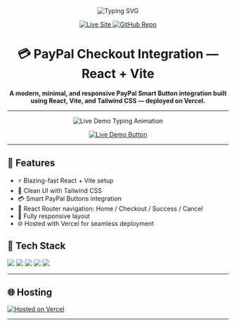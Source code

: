 <!-- README.md (Enhanced HTML-styled version) -->

<p align="center">
  <img src="https://readme-typing-svg.herokuapp.com?font=Poppins&size=22&duration=3000&pause=1000&color=0099FF&center=true&vCenter=true&width=700&lines=PayPal+Checkout+Integration+with+React+%2B+Vite" alt="Typing SVG" />
</p>
<p align="center">
  <a href="https://paypal-payment-project.vercel.app/" target="_blank">
    <img src="https://img.shields.io/badge/🚀 Visit+Live+Site-00C7B7?style=for-the-badge&logo=vercel&logoColor=white" alt="Live Site">
  </a>
  <a href="https://github.com/anik588/paypal-payment-project" target="_blank">
    <img src="https://img.shields.io/badge/📂 Source+Code-GitHub-181717?style=for-the-badge&logo=github" alt="GitHub Repo">
  </a>
</p>
<h1 align="center">💳 PayPal Checkout Integration — React + Vite</h1>
<p align="center"><strong>A modern, minimal, and responsive PayPal Smart Button integration built using React, Vite, and Tailwind CSS — deployed on Vercel.</strong></p>
<hr/>

<p align="center">
  <img src="https://readme-typing-svg.herokuapp.com?font=Fira+Code&size=22&pause=1000&color=00C7B7&center=true&vCenter=true&width=550&lines=👉+Click+here+to+experience+the+Live+Demo+🚀" alt="Live Demo Typing Animation" />
</p>
<p align="center">
  <a href="https://paypal-payment-project.vercel.app/" target="_blank">
    <img src="https://img.shields.io/badge/👉%20Live%20Demo%20Click%20Here-00C7B7?style=for-the-badge&logo=vercel&logoColor=white" alt="Live Demo Button">
  </a>
</p>

<hr/>
<h2>🚀 Features</h2>
<ul>
  <li>⚡ Blazing-fast React + Vite setup</li>
  <li>🎨 Clean UI with Tailwind CSS</li>
  <li>💳 Smart PayPal Buttons integration</li>
  <li>🧭 React Router navigation: Home / Checkout / Success / Cancel</li>
  <li>📱 Fully responsive layout</li>
  <li>🌐 Hosted with Vercel for seamless deployment</li>
</ul>
<h2>🧩 Tech Stack</h2>
<p>
  <img src="https://img.shields.io/badge/React-20232A?style=for-the-badge&logo=react&logoColor=61DAFB"/>
  <img src="https://img.shields.io/badge/Vite-646CFF?style=for-the-badge&logo=vite&logoColor=white"/>
  <img src="https://img.shields.io/badge/TailwindCSS-06B6D4?style=for-the-badge&logo=tailwindcss&logoColor=white"/>
  <img src="https://img.shields.io/badge/React Router-D02B2B?style=for-the-badge&logo=reactrouter&logoColor=white"/>
  <img src="https://img.shields.io/badge/PayPal-00457C?style=for-the-badge&logo=paypal&logoColor=white"/>
</p>
<hr/>

<h2>🌐 Hosting</h2>
<p>
  <a href="https://vercel.com/" target="_blank">
    <img src="https://img.shields.io/badge/Hosted+on-Vercel-black?style=for-the-badge&logo=vercel" alt="Hosted on Vercel">
  </a>
</p>
<hr/>
